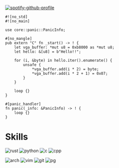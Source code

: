 [![spotify-github-profile](https://spotify-github-profile.kittinanx.com/api/view?uid=31sbmbau2z3vmv6j7ovwcrftbeze&cover_image=true&theme=natemoo-re&show_offline=false&background_color=000000&interchange=true&bar_color=53b14f&bar_color_cover=true)](https://spotify-github-profile.kittinanx.com/api/view?uid=31sbmbau2z3vmv6j7ovwcrftbeze&redirect=true)

```
#![no_std]
#![no_main]

use core::panic::PanicInfo;

#[no_mangle]
pub extern "C" fn _start() -> ! {
    let vga_buffer: *mut u8 = 0xb8000 as *mut u8;
    let hello: &[u8] = b"Hello!!";

    for (i, &byte) in hello.iter().enumerate() {
        unsafe {
            *vga_buffer.add(i * 2) = byte;
            *vga_buffer.add(i * 2 + 1) = 0x07;
        }
    }

    loop {}
}

#[panic_handler]
fn panic(_info: &PanicInfo) -> ! {
    loop {}
}
```

# Skills
![rust](https://img.shields.io/badge/Rust-000000?style=for-the-badge&logo=rust&logoColor=white)
![python](https://img.shields.io/badge/Python-3776AB?style=for-the-badge&logo=python&logoColor=white)
![c](https://img.shields.io/badge/C-00599C?style=for-the-badge&logo=c&logoColor=white) 
![cpp](https://img.shields.io/badge/C%2B%2B-00599C?style=for-the-badge&logo=c%2B%2B&logoColor=white)

![arch](https://img.shields.io/badge/Arch_Linux-1793D1?style=for-the-badge&logo=arch-linux&logoColor=white) 
![vim](https://img.shields.io/badge/VIM-%2311AB00.svg?&style=for-the-badge&logo=vim&logoColor=white) 
![git](https://img.shields.io/badge/GIT-E44C30?style=for-the-badge&logo=git&logoColor=white) 
![pg](https://img.shields.io/badge/PostgreSQL-316192?style=for-the-badge&logo=postgresql&logoColor=white) 

